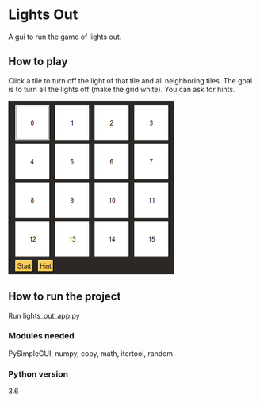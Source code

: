 # Lights Out
A gui to run the game of lights out.

## How to play
Click a tile to turn off the light of that tile and all neighboring tiles. The goal is to turn all the lights off (make the grid white). You can ask for hints.

![](lightsout_hints.gif)

## How to run the project
Run lights_out_app.py

### Modules needed
PySimpleGUI, numpy, copy, math, itertool, random

### Python version
3.6
